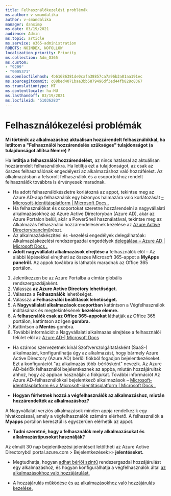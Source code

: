 ```yaml
---
title: Felhasználókezelési problémák
ms.author: v-smandalika
author: v-smandalika
manager: dansimp
ms.date: 03/19/2021
audience: Admin
ms.topic: article
ms.service: o365-administration
ROBOTS: NOINDEX, NOFOLLOW
localization_priority: Priority
ms.collection: Adm_O365
ms.custom:
- "9209"
- "9005371"
ms.openlocfilehash: 4b61686381de0cafa38857ca7a96b3a81aa191ec
ms.sourcegitcommit: c08bed4071baa3bb5879496df3ed44fb828c8367
ms.translationtype: MT
ms.contentlocale: hu-HU
ms.lasthandoff: 03/19/2021
ms.locfileid: "51036283"
---
```

# <a name="user-management-issues"></a>Felhasználókezelési problémák

**Mi történik az alkalmazáshoz aktuálisan hozzárendelt felhasználókkal, ha letiltom a "Felhasználói hozzárendelés szükséges" tulajdonságot (a tulajdonságot állítsa Nemre) ?**

Ha **letiltja a felhasználói hozzárendelést,** az nincs hatással az aktuálisan hozzárendelt felhasználókra. Ha letiltja ezt a tulajdonságot, az csak az összes felhasználónak engedélyezi az alkalmazáshoz való hozzáférést. Az alkalmazásban a felsorolt felhasználók és a csoportokhoz rendelt felhasználók továbbra is érvényesek maradnak.

- Ha adott felhasználókészletre korlátozná az appot, tekintse meg az Azure AD-app felhasználók egy bizonyos halmazára való korlátozását [– Microsoft-identitásplatform | Microsoft Docs .](https://docs.microsoft.com/azure/active-directory/develop/howto-restrict-your-app-to-a-set-of-users#:~:text=Select%20the%20application%20you%20want%2cand%20set%20it%20to%20Yes.)
- Ha felhasználókat és csoportokat szeretne hozzárendelni a nagyvállalati alkalmazásokhoz az Azure Active Directoryban (Azure AD), akár az Azure Portalon belül, akár a PowerShell használatával, tekintse meg az Alkalmazás felhasználói hozzárendelésének kezelése az [Azure Active Directorybancímű](https://docs.microsoft.com/azure/active-directory/manage-apps/assign-user-or-group-access-portal)részt.
- Az alkalmazáskészítési és -kezelési engedélyek delegálhatóak: Alkalmazáskezelési rendszergazdai engedélyek [delegálása – Azure AD | Microsoft Docs .](https://docs.microsoft.com/azure/active-directory/roles/delegate-app-roles)
- **Adott nagyvállalati alkalmazások elrejtése a** felhasználók elől – Az alábbi lépésekkel elrejtheti az összes Microsoft 365-appot a **MyApps panelről.** Az appok továbbra is láthatók maradnak az Office 365 portálon.

 1. Jelentkezzen be az Azure Portalba a címtár globális rendszergazdájaként. 
 2. Válassza **az Azure Active Directory lehetőséget.** 
 3. Válassza a **Felhasználók** lehetőséget. 
 4. Válassza **a Felhasználói beállítások lehetőséget.** 
 5. A **Nagyvállalati alkalmazások csoportban** kattintson a Végfelhasználók indításának és megtekintésének **kezelése elemre.** 
 6. A **felhasználók csak az Office 365-appokat** láthatják az Office 365 portálon, kattintson az Igen **gombra.** 
 7. Kattintson a **Mentés** gombra. 
 8. További információt a Nagyvállalati alkalmazás elrejtése a felhasználói felület elől az [Azure AD-| Microsoft Docs](https://docs.microsoft.com/azure/active-directory/manage-apps/hide-application-from-user-portal#:~:text=%20Hide%20an%20application%20from%20the%20end%20user,6%20Click%20Properties.%207%20Click%20Save.%20See%20More.)

- Ha számos szervezetnek kínál Szoftverszolgáltatásként (SaaS-) alkalmazást, konfigurálhatja úgy az alkalmazást, hogy bármely Azure Active Directory (Azure AD) bérlői fiókból fogadjon bejelentkezéseket. Ezt a konfigurációt "az alkalmazás több-bérlősként" nevezik. Az Azure AD-bérlők felhasználói bejelentkeznek az appba, miután hozzájárultak ahhoz, hogy az appban használják a fiókjukat. További információt Az Azure AD-felhasználókkal bejelentkező alkalmazások – [Microsoft-identitásplatform és a Microsoft-identitásplatform | Microsoft Docs .](https://docs.microsoft.com/azure/active-directory/develop/howto-convert-app-to-be-multi-tenant)

- **Hogyan férhetnek hozzá a végfelhasználók az alkalmazáshoz, miután hozzárendelték az alkalmazáshoz?**

A Nagyvállalati verziós alkalmazások minden appja rendelkezik egy hivatkozással, amely a végfelhasználók számára elérhető. A felhasználók a **Myapps** portálon keresztül is egyszerűen elérhetik az appot.

- **Tudni szeretné, hogy a felhasználók mely alkalmazásokat és alkalmazástípusokat használják?**

Az elmúlt 30 nap bejelentkezési jelentéseit letöltheti az Azure Active Directoryból portal.azure.com > Bejelentkezések>> **jelentéseket.**

- Megtudhatja, hogyan [adhat bérlői szintű](https://docs.microsoft.com/azure/active-directory/manage-apps/grant-admin-consent) rendszergazdai hozzájárulást egy alkalmazáshoz, és hogyan konfigurálhatja a végfelhasználók által [az alkalmazásokhoz való hozzájárulást.](https://docs.microsoft.com/azure/active-directory/manage-apps/configure-user-consent)

- A hozzájárulás [működése és az](https://docs.microsoft.com/azure/active-directory/develop/v2-permissions-and-consent) [alkalmazásokhoz való hozzájárulás kezelése.](https://docs.microsoft.com/azure/active-directory/manage-apps/manage-consent-requests)


